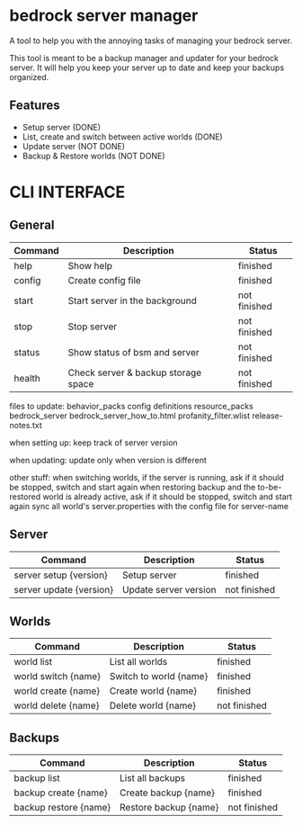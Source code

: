 # bedrock server manager

A tool to help you with the annoying tasks of managing your bedrock server.

This tool is meant to be a backup manager and updater for your bedrock server. It will help you keep your server up to date and keep your backups organized.

## Features

-   Setup server (DONE)
-   List, create and switch between active worlds (DONE)
-   Update server (NOT DONE)
-   Backup & Restore worlds (NOT DONE)

# CLI INTERFACE

## General

| Command | Description                         | Status       |
| ------- | ----------------------------------- | ------------ |
| help    | Show help                           | finished     |
| config  | Create config file                  | finished     |
| start   | Start server in the background      | not finished |
| stop    | Stop server                         | not finished |
| status  | Show status of bsm and server       | not finished |
| health  | Check server & backup storage space | not finished |

files to update:
behavior_packs
config
definitions
resource_packs
bedrock_server
bedrock_server_how_to.html
profanity_filter.wlist
release-notes.txt

when setting up:
keep track of server version

when updating:
update only when version is different

other stuff:
when switching worlds, if the server is running, ask if it should be stopped, switch and start again
when restoring backup and the to-be-restored world is already active, ask if it should be stopped, switch and start again
sync all world's server.properties with the config file for server-name

## Server

| Command                 | Description           | Status       |
| ----------------------- | --------------------- | ------------ |
| server setup {version}  | Setup server          | finished     |
| server update {version} | Update server version | not finished |

## Worlds

| Command             | Description            | Status       |
| ------------------- | ---------------------- | ------------ |
| world list          | List all worlds        | finished     |
| world switch {name} | Switch to world {name} | finished     |
| world create {name} | Create world {name}    | finished     |
| world delete {name} | Delete world {name}    | not finished |

## Backups

| Command               | Description           | Status       |
| --------------------- | --------------------- | ------------ |
| backup list           | List all backups      | finished     |
| backup create {name}  | Create backup {name}  | finished     |
| backup restore {name} | Restore backup {name} | not finished |
